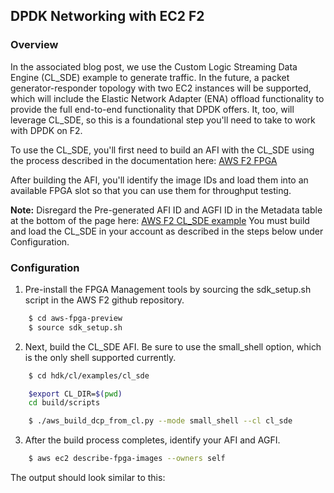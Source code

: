 ## DPDK Networking with EC2 F2

### Overview

In the associated blog post, we use the Custom Logic Streaming Data Engine (CL_SDE) example to generate traffic. In the future, a packet generator-responder topology with two EC2 instances will be supported, which will include the Elastic Network Adapter (ENA) offload functionality to provide the full end-to-end functionality that DPDK offers. It, too, will leverage CL_SDE, so this is a foundational step you'll need to take to work with DPDK on F2.

To use the CL_SDE, you'll first need to build an AFI with the CL_SDE using the process described in the documentation here: [AWS F2 FPGA](https://github.com/aws/aws-fpga-preview?tab=readme-ov-file#build-accelerator-afi-using-hdk-design-flow)

After building the AFI, you'll identify the image IDs and load them into an available FPGA slot so that you can use them for throughput testing.

**Note:** Disregard the Pre-generated AFI ID and AGFI ID in the Metadata table at the bottom of the page here: [AWS F2 CL_SDE example](https://github.com/aws/aws-fpga-preview/blob/main/hdk/cl/examples/cl_sde/README.md) You must build and load the CL_SDE in your account as described in the steps below under Configuration.

### Configuration
1. Pre-install the FPGA Management tools by sourcing the sdk_setup.sh script in the AWS F2 github repository.

```bash
    $ cd aws-fpga-preview
    $ source sdk_setup.sh
```

2. Next, build the CL_SDE AFI. Be sure to use the small_shell option, which is the only shell supported currently.

```bash
    $ cd hdk/cl/examples/cl_sde

    $export CL_DIR=$(pwd)
    cd build/scripts

    $ ./aws_build_dcp_from_cl.py --mode small_shell --cl cl_sde
```

3. After the build process completes, identify your AFI and AGFI.

```bash
    $ aws ec2 describe-fpga-images --owners self
```

The output should look similar to this:





